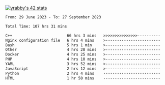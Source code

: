
[![yrabby's 42 stats](https://badge42.vercel.app/api/v2/cljfd5ku6003508mg283uc00s/stats?cursusId=21&coalitionId=64)](https://github.com/JaeSeoKim/badge42)

<!--START_SECTION:waka-->

```txt
From: 29 June 2023 - To: 27 September 2023

Total Time: 107 hrs 31 mins

C++                        66 hrs 3 mins   >>>>>>>>>>>>>>>----------   61.43 %
Nginx configuration file   6 hrs 4 mins    >------------------------   05.66 %
Bash                       5 hrs 1 min     >------------------------   04.67 %
Other                      4 hrs 28 mins   >------------------------   04.16 %
Docker                     4 hrs 25 mins   >------------------------   04.12 %
PHP                        4 hrs 10 mins   >------------------------   03.88 %
YAML                       3 hrs 52 mins   >------------------------   03.60 %
JavaScript                 2 hrs 12 mins   >------------------------   02.06 %
Python                     2 hrs 4 mins    -------------------------   01.92 %
HTML                       1 hr 50 mins    -------------------------   01.71 %
```

<!--END_SECTION:waka-->
